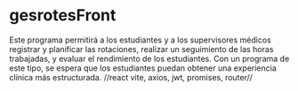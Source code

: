 # gesrotesFront
Este programa permitirá a los estudiantes y a los supervisores médicos registrar y planificar las rotaciones, realizar un seguimiento de las horas trabajadas, y evaluar el rendimiento de los estudiantes. Con un programa de este tipo, se espera que los estudiantes puedan obtener una experiencia clínica más estructurada.
//react vite, axios, jwt, promises, router//
